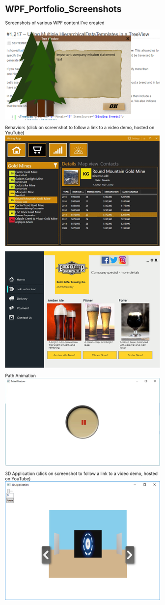 # WPF_Portfolio_Screenshots
Screenshots of various WPF content I've created

![](images/WPF_Tree_Window.PNG)

Behaviors (click on screenshot to follow a link to a video demo, hosted on YouTube)
[![](images/MiningApp.gif)](https://youtu.be/kTmUGMvyAnY)


![](images/UI_Beer.png)

Path Animation
![](images/PathAnimation.gif)


3D Application (click on screenshot to follow a link to a video demo, hosted on YouTube)
[![Short Demo](images/3DApp_Screenshot.jpg)](https://youtu.be/GEKuQzlm6gY)
